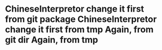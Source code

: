 ChineseInterpretor change it first from git package
ChineseInterpretor change it first from tmp
Again, from git dir
Again, from tmp
==================
